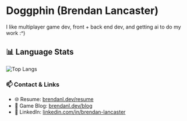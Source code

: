 # Doggphin (Brendan Lancaster)

I like multiplayer game dev, front + back end dev, and getting ai to do my work :^)

## 📊 Language Stats

![Top Langs](https://github-readme-stats.vercel.app/api/top-langs/?username=doggphin&layout=compact&theme=tokyonight&size_weight=0.3&count_weight=0.7&hide=shaderlab,cmake,hlsl,JavaScript,CSS,HTML,Makefile,Batchfile,Powershell,Dockerfile,&langs_count=10)


### 📫 Contact & Links

- 🌐 Resume: [brendanl.dev/resume](https://brendanl.dev/resume)
- 📝 Game Blog: [brendanl.dev/blog](https://brendanl.dev/blog)
- 💼 LinkedIn: [linkedin.com/in/brendan-lancaster](https://www.linkedin.com/in/brendan-lancaster/)
